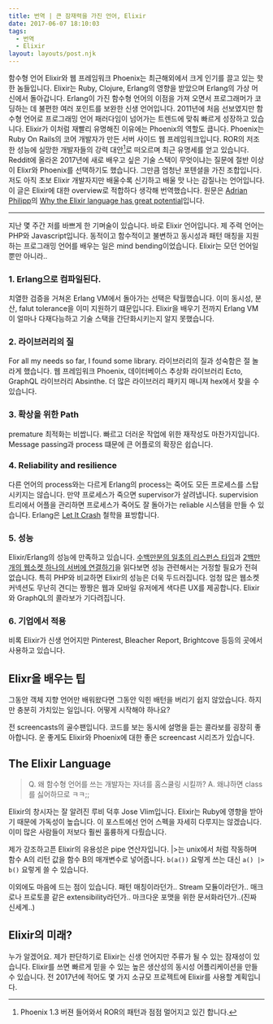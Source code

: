```yaml
---
title: 번역 | 큰 잠재력을 가진 언어, Elixir
date: 2017-06-07 18:10:03
tags:
  - 번역
  - Elixir
layout: layouts/post.njk
---
```


함수형 언어 Elixir와 웹 프레임워크 Phoenix는 최근해외에서 크게 인기를 끌고 있는 핫한 놈들입니다. Elixir는 Ruby, Clojure, Erlang의 영향을 받았으며 Erlang의 가상 머신에서 돌아갑니다. Erlang이 가진 함수형 언어의 이점을 가져 오면서 프로그래머가 코딩하는 데 불편한 여러 포인트를 보완한 신생 언어입니다. 2011년에 처음 선보였지만 함수형 언어로 프로그래밍 언어 패러다임이 넘어가는 트렌드에 맞춰 빠르게 성장하고 있습니다. Elixir가 이처럼 재빨리 유명해진 이유에는 Phoenix의 역할도 큽니다. Phoenix는 Ruby On Rails의 코어 개발자가 만든 서버 사이드 웹 프레임워크입니다. ROR의 저조한 성능에 실망한 개발자들의 강력 대안[^1]로 떠오르며 최근 유명세를 얻고 있습니다. Reddit에 올라온 2017년에 새로 배우고 싶은 기술 스택이 무엇이냐는 질문에 절반 이상이 Elixr와 Phoenix를 선택하기도 했습니다. 그만큼 엄청난 포텐셜을 가진 조합입니다. 저도 아직 초보 Elixir 개발자지만 배울수록 신기하고 배울 맛 나는 감질나는 언어입니다. 이 글은 Elixir에 대한 overview로 적합하다 생각해 번역했습니다. 원문은 [Adrian Philipp](http://adrian-philipp.com/about/)의 [Why the Elixir language has great potential](http://adrian-philipp.com/post/why-elixir-has-great-potential)입니다.

<hr>

지난 몇 주간 저를 바쁘게 한 기며술이 있습니다. 바로 Elixir 언어입니다. 제 주력 언어는 PHP와 Javascript입니다. 동적이고 함수적이고 불변하고 동시성과 패턴 매칭을 지원하는 프로그래밍 언어를 배우는 일은 mind bending이었습니다. Elixir는 모던 언어일 뿐만 아니라..

### 1. Erlang으로 컴파일된다.
치열한 검증을 거쳐온 Erlang VM에서 돌아가는 선택은 탁월했습니다. 이미 동시성, 분산, falut tolerance을 이미 지원하기 떄문입니다. Elixir을 배우기 전까지 Erlang VM이 얼마나 다재다능하고 기술 스택을 간단화시키는지 알지 못했습니다.

### 2. 라이브러리의 질
For all my needs so far, I found some library. 라이브러리의 질과 성숙함은 절 놀라게 했습니다. 웹 프레임워크 Phoenix, 데이터베이스 추상화 라이브러리 Ecto, GraphQL 라이브러리 Absinthe. 더 많은 라이브러리 패키지 매니져 hex에서 찾을 수 있습니다.

### 3. 확상을 위한 Path
premature 최적화는 비쌉니다. 빠르고 더러운 작업에 위한 재작성도 마찬가지입니다. Message passing과 process 떄문에 큰 어플로의 확장은 쉽습니다.

### 4. Reliability and resilience
다른 언어의 process와는 다르게 Erlang의 process는 죽어도 모든 프로세스를 스탑시키지는 않습니다. 만약 프로세스가 죽으면 supervisor가 살려냅니다. supervision 트리에서 어플을 관리하면 프로세스가 죽어도 잘 돌아가는 reliable 시스템을 만들 수 있습니다. Erlang은 [Let It Crash](http://verraes.net/2014/12/erlang-let-it-crash/) 철학을 표방합니다.


### 5. 성능
Elixir/Erlang의 성능에 만족하고 있습니다. 
[수백만분의 일초의 리스펀스 타임](https://medium.com/@Pinterest_Engineering/introducing-new-open-source-tools-for-the-elixir-community-2f7bb0bb7d8c)과 [2백만개의 웹소켓 하나의 서버에 연결하기](http://www.phoenixframework.org/blog/the-road-to-2-million-websocket-connections)을 읽다보면 성능 관련해서는 거정할 필요가 전혀 없습니다. 
특히 PHP와 비교하면 Elixir의 성능은 더욱 두드러집니다. 엄청 많은 웹소켓 커넥션도 무난히 견디는 짱짱은 웹과 모바일 유저에게 색다른 UX를 제공합니다. Elixir와 GraphQL의 콜라보가 기다려집니다.

### 6. 기업에서 적용
비록 Elixir가 신생 언어지만 Pinterest, Bleacher Report, Brightcove 등등의 곳에서 사용하고 있습니다.





## Elixr을 배우는 팁
그동안 객체 지향 언어만 배워왔다면 그동안 익힌 배턴을 버리기 쉽지 않았습니다. 하지만 충분히 가치있는 일입니다. 어떻게 시작해야 하나요?

전 screencasts의 골수팬입니다. 코드를 보는 동시에 설명을 듣는 콜라보를 굉장히 좋아합니다. 운 좋게도 Elixir와 Phoenix에 대한 좋은 screencast 시리즈가 있습니다.

## The Elixir Language
> Q. 왜 함수형 언어를 쓰는 개발자는 자녀를 홈스쿨링 시킬까?
> A. 왜냐하면 class를 싫어하므로 ㅋㅋ;;

Elixir의 창시자는 잘 알려진 루비 덕후 Jose Vlim입니다. Elixir는 Ruby에 영향을 받아기 때문에 가독성이 높습니다. 이 포스트에선 언어 스펙을 자세히 다루지는 않겠습니다. 이미 많은 사람들이 저보다 훨씬 훌륭하게 다뤘습니다.

제가 강조하고픈 Elixir의 유용성은 pipe 연산자입니다. |>는 unix에서 처럼 작동하며 함수 A의 리턴 값을 함수 B의 매개변수로 넣어줍니다. `b(a())` 요렇게 쓰는 대신 `a() |> b()` 요렇게 쓸 수 있습니다.

이외에도 마음에 드는 점이 있습니다. 패턴 매칭이라던가.. Stream 모듈이라던가.. 매크로나 프로토콜 같은 extensibility라던가.. 마크다운 포맷을 위한 문서화라던가..(진짜 신세계..) 

## Elixir의 미래?
누가 알겠어요. 제가 판단하기로 Elixir는 신생 언어지만 주류가 될 수 있는 잠재성이 있습니다. Elixir를 쓰면 빠르게 믿을 수 있는 높은 생산성의 동시성 어플리케이션을 만들 수 있습니다. 전 2017년에 적어도 몇 가지 소규모 프로젝트에 Elixir를 사용할 계획입니다.

[^1]: Phoenix 1.3 버젼 들어와서 ROR의 패턴과 점점 멀어지고 있긴 합니다.